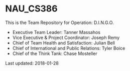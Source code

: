 # NAU_CS386
This is the Team Repository for Operation: D.I.N.G.O.

+ Executive Team Leader: Tanner Massahos
+ Vice Executive & Project Coordinator: Joseph Remy
+ Chief of Team Health and Satisfaction: Julian Bell
+ Chief of International and Public Relations: Tyler Boice
+ Chief of the Think Tank: Chase Mosteller

Last updated: 2018-01-28
